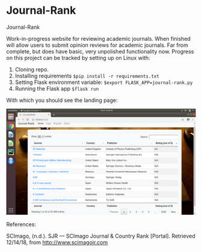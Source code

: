 # Journal-Rank
Journal-Rank


Work-in-progress website for reviewing academic journals. When finished will allow users to submit opinion reviews for academic journals.
Far from complete, but does have basic, very unpolished functionality now. Progress on this project can be tracked by
 setting up on Linux with:

1. Cloning repo.
2. Installing requirements `$pip install -r requirements.txt`
3. Setting Flask environment variable: `$export FLASK_APP=journal-rank.py`
4. Running the Flask app `$flask run`

With which you should see the landing page:

![picture alt](/readme_images/index.png)



References:

SCImago, (n.d.). SJR — SCImago Journal & Country Rank [Portal]. Retrieved 12/14/18, from http://www.scimagojr.com

